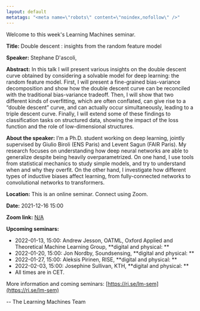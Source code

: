 ```yaml
---
layout: default
metatags: "<meta name=\"robots\" content=\"noindex,nofollow\" />"
---
```

 
Welcome to this week's Learning Machines seminar.

**Title:** Double descent : insights from the random feature model

**Speaker:** Stephane D&#x27;ascoli, 

**Abstract:** In this talk I will present various insights on the double descent curve obtained by considering a solvable model for deep learning: the random feature model. First, I will present a fine-grained bias-variance decomposition and show how the double descent curve can be reconciled with the traditional bias-variance tradeoff. Then, I will show that two different kinds of overfitting, which are often conflated, can give rise to a “double descent” curve, and can actually occur simultaneously, leading to a triple descent curve. Finally, I will extend some of these findings to classification tasks on structured data, showing the impact of the loss function and the role of low-dimensional structures.

**About the speaker:** I’m a Ph.D. student working on deep learning, jointly supervised by Giulio Biroli (ENS Paris) and Levent Sagun (FAIR Paris). My research focuses on understanding how deep neural networks are able to generalize despite being heavily overparametrized. On one hand, I use tools from statistical mechanics to study simple models, and try to understand when and why they overfit. On the other hand, I investigate how different types of inductive biases affect learning, from fully-connected networks to convolutional networks to transformers.

**Location:** This is an online seminar. Connect using Zoom.

**Date:** 2021-12-16 15:00

**Zoom link:** [N/A](N/A)

**Upcoming seminars:**

* 2022-01-13, 15:00: Andrew Jesson, OATML, Oxford Applied and Theoretical Machine Learning Group, **digital and physical: **
* 2022-01-20, 15:00: Jon Nordby, Soundsensing, **digital and physical: **
* 2022-01-27, 15:00: Aleksis Pirinen, RISE, **digital and physical: **
* 2022-02-03, 15:00: Josephine Sullivan, KTH, **digital and physical: **
* All times are in CET.

More information and coming seminars: [https://ri.se/lm-sem](https://ri.se/lm-sem)

-- The Learning Machines Team

